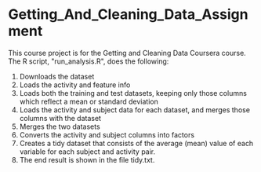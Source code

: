 # Getting_And_Cleaning_Data_Assignment

  This course project is for the Getting and Cleaning Data Coursera course. The R script, "run_analysis.R", does the following:

  1.  Downloads the dataset
  2.  Loads the activity and feature info
  3.  Loads both the training and test datasets, keeping only those columns which reflect a mean or standard deviation
  4.  Loads the activity and subject data for each dataset, and merges those columns with the dataset
  5.  Merges the two datasets
  6.  Converts the activity and subject columns into factors
  7.  Creates a tidy dataset that consists of the average (mean) value of each variable for each subject and activity pair.
  8.  The end result is shown in the file tidy.txt.
